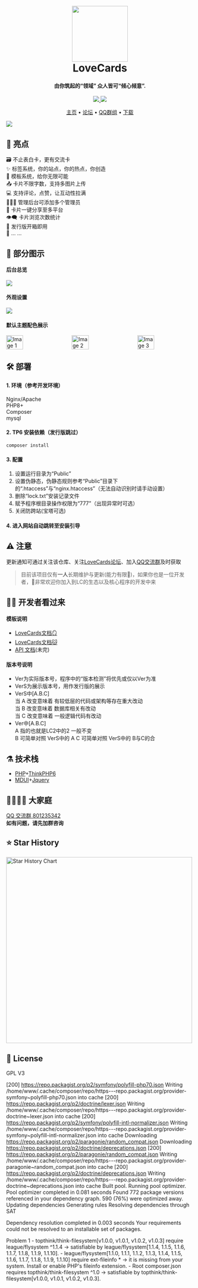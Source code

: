 <h1 align="center">
  <br>
  <a href="https://lovecards.cn/" alt="logo" ><img src="https://img1.imgtp.com/2023/08/04/TiKztuPI.png" width="150"/></a>
  <br>
  LoveCards
  <br>
</h1>
<h4 align="center">由你筑起的“领域” 众人皆可“倾心倾意”.</h4>

<p align="center">
  <a href="https://github.com/zhiguai/LoveCards/releases">
    <img src="https://img.shields.io/github/v/release/zhiguai/LoveCards?include_prereleases&style=flat-square" />
  </a>
  <img src="https://img.shields.io/github/stars/zhiguai/LoveCards?style=social">
</p>

<p align="center">
  <a href="https://lovecards.cn">主页</a> •
  <a href="https://forum.lovecards.cn">论坛</a> •
  <a href="https://jq.qq.com/?_wv=1027&k=QTRjFYyB">QQ群组</a> •
  <a href="https://github.com/zhiguai/LoveCards/releases">下载</a>
</p>

<img src="https://img1.imgtp.com/2023/09/18/UyB65ww3.png">

## 🌟 亮点

🗃️ 不止表白卡，更有交流卡  
✨ 标签系统，你的站点，你的热点，你创造  
💙 模板系统，给你无限可能  
📤 卡片不限字数，支持多图片上传  
💻 支持评论，点赞，让互动性拉满  
👩‍👧‍👦 管理后台可添加多个管理员  
🔗 卡片一键分享至多平台  
👁️‍🗨️ 卡片浏览次数统计  
🚀 发行版开箱即用  
🌈 ... ...

## 👀 部分图示

#### 后台总览
<img src="https://img1.imgtp.com/2023/09/18/wJOgnEV3.jpeg">  

#### 外观设置
<img src="https://img1.imgtp.com/2023/09/18/qKfUP3lO.jpeg">

#### 默认主题配色展示
<div style="display: flex; justify-content: space-between;">
    <img src="https://img1.imgtp.com/2023/09/18/Bri5vAWy.jpeg" style="width: 30%;" alt="Image 1">
    <img src="https://img1.imgtp.com/2023/09/18/oPHWRrKy.jpeg" style="width: 30%;" alt="Image 2">
    <img src="https://img1.imgtp.com/2023/09/18/XDdW1sZu.jpeg" style="width: 30%;" alt="Image 3">
</div>

## 🛠️ 部署

#### 1. 环境（参考开发环境）

Nginx/Apache  
PHP8+  
Composer  
mysql

#### 2. TP6 安装依赖（发行版跳过）

`composer install`

#### 3. 配置

1. 设置运行目录为“Public”
2. 设置伪静态，伪静态规则参考“Public”目录下的“.htaccess”与“nginx.htaccess”（无法自动识别时请手动设置）
3. 删除“lock.txt”安装记录文件
4. 赋予程序根目录操作权限为“777”（出现异常时可选）
5. 关闭防跨站(宝塔可选)

#### 4. 进入网站自动跳转至安装引导

## ⚠️ 注意

更新通知可通过关注该仓库、关注[LoveCards论坛](https://forum.lovecards.cn)、加入[QQ交流群](https://jq.qq.com/?_wv=1027&k=QTRjFYyB)及时获取  
> 目前该项目仅有**一人**长期维护与更新(能力有限🥵)，如果你也是一位开发者，🥰非常欢迎你加入到LC的生态以及核心程序的开发中来

## 👨‍💻 开发者看过来

#### 模板说明

-   <a href="https://docs.lovecards.cn">LoveCards文档🪞</a>
-   <a href="https://lovecards.github.io">LoveCards文档🐱</a>
-   <a href="https://console-docs.apipost.cn/preview/ad83ecdb4f10e38b/e187796270055b7b">API 文档</a>(未完)

#### 版本号说明  
-   Ver为实际版本号，程序中的“版本检测”将优先或仅以Ver为准
-   VerS为展示版本号，用作发行版的展示
-   VerS中[A.B.C]  
    当 A 改变意味着 有较低层的代码或架构等存在重大改动  
    当 B 改变意味着 数据库相关有改动  
    当 C 改变意味着 一般逻辑代码有改动
-   Ver中[A.B.C]  
    A 指的也就是LC2中的2 一般不变  
    B 可简单对照 VerS中的 A
    C 可简单对照 VerS中的 B与C的合

## ⚗️ 技术栈

-   [PHP](https://www.php.net "PHP")+[ThinkPHP6](https://www.thinkphp.cn/ "ThinkPHP6")
-   [MDUI](https://www.mdui.org/ "MDUI")+[Jquery](https://jquery.com/ "Jquery")

## 👯‍♀️👯‍♂ 大家庭

<a href="https://jq.qq.com/?_wv=1027&k=QTRjFYyB">QQ 交流群 801235342</a>  
**如有问题，请先加群咨询**

## ⭐ Star History

<a href="https://github.com/zhiguai/LoveCards/stargazers">
    <img width="500" alt="Star History Chart" src="https://api.star-history.com/svg?repos=zhiguai/LoveCards&type=Date">
</a> 

## 📜 License
GPL V3


[200] https://repo.packagist.org/p2/symfony/polyfill-php70.json
Writing /home/www/.cache/composer/repo/https---repo.packagist.org/provider-symfony~polyfill-php70.json into cache
[200] https://repo.packagist.org/p2/doctrine/lexer.json
Writing /home/www/.cache/composer/repo/https---repo.packagist.org/provider-doctrine~lexer.json into cache
[200] https://repo.packagist.org/p2/symfony/polyfill-intl-normalizer.json
Writing /home/www/.cache/composer/repo/https---repo.packagist.org/provider-symfony~polyfill-intl-normalizer.json into cache
Downloading https://repo.packagist.org/p2/paragonie/random_compat.json
Downloading https://repo.packagist.org/p2/doctrine/deprecations.json
[200] https://repo.packagist.org/p2/paragonie/random_compat.json
Writing /home/www/.cache/composer/repo/https---repo.packagist.org/provider-paragonie~random_compat.json into cache
[200] https://repo.packagist.org/p2/doctrine/deprecations.json
Writing /home/www/.cache/composer/repo/https---repo.packagist.org/provider-doctrine~deprecations.json into cache
Built pool.
Running pool optimizer.
Pool optimizer completed in 0.081 seconds
Found 772 package versions referenced in your dependency graph. 590 (76%) were optimized away.
Updating dependencies
Generating rules
Resolving dependencies through SAT

Dependency resolution completed in 0.003 seconds
Your requirements could not be resolved to an installable set of packages.

  Problem 1
    - topthink/think-filesystem[v1.0.0, v1.0.1, v1.0.2, v1.0.3] require league/flysystem ^1.1.4 -> satisfiable by league/flysystem[1.1.4, 1.1.5, 1.1.6, 1.1.7, 1.1.8, 1.1.9, 1.1.10].
    - league/flysystem[1.1.0, 1.1.1, 1.1.2, 1.1.3, 1.1.4, 1.1.5, 1.1.6, 1.1.7, 1.1.8, 1.1.9, 1.1.10] require ext-fileinfo * -> it is missing from your system. Install or enable PHP's fileinfo extension.
    - Root composer.json requires topthink/think-filesystem ^1.0 -> satisfiable by topthink/think-filesystem[v1.0.0, v1.0.1, v1.0.2, v1.0.3].